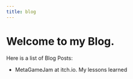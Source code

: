 ```yaml
---
title: blog
---
```


Welcome to my Blog.
===================

Here is a list of Blog Posts:

 - MetaGameJam at itch.io. My lessons learned


